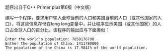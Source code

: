 题目出自于C++ Primer plus第6版（中文版）

编写一个程序，要求用户输入全球当前的人口和美国当前的人口（或其他国家的人口）。将这些信息存储在long long变量中，并让程序显示美国（或其他国家）的人口占全球人口的百分比。该程序的输出应与下面类似：

```
Enter the world's population: 7850176700
Enther the population of China: 1411780000
The population of the China is 17.9841% of the world population.
```